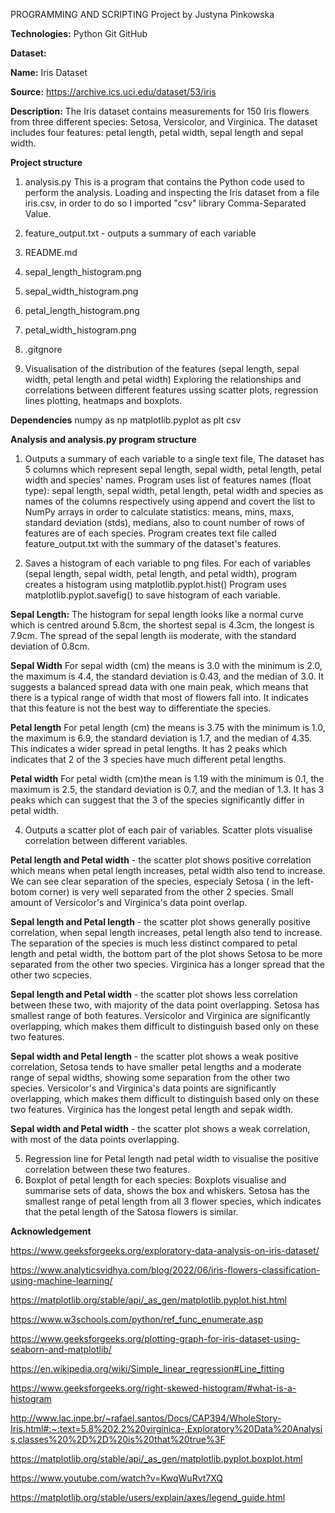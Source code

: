 PROGRAMMING AND SCRIPTING Project
by Justyna Pinkowska 

**Technologies:**
Python
Git
GitHub

**Dataset:**

**Name:** Iris Dataset

**Source:** https://archive.ics.uci.edu/dataset/53/iris

**Description:** 
The Iris dataset contains measurements for 150 Iris flowers from three different species: Setosa, Versicolor, and Virginica. The dataset includes four features: petal length, petal width, sepal length and sepal width.

**Project structure**
1. analysis.py This is a program that contains the Python code used to perform the analysis.
Loading and inspecting the Iris dataset from a file iris.csv, in order to do so I imported "csv" library Comma-Separated Value.
2. feature_output.txt - outputs a summary of each variable
3. README.md
4. sepal_length_histogram.png
5. sepal_width_histogram.png
6. petal_length_histogram.png
7. petal_width_histogram.png
8. .gitgnore
  
10. Visualisation of the distribution of the features (sepal length, sepal width, petal length and petal width)
Exploring the relationships and correlations between different features ussing scatter plots, regression lines plotting, heatmaps and boxplots.

**Dependencies**
numpy as np 
matplotlib.pyplot as plt
csv

**Analysis and analysis.py program structure**
1. Outputs a summary of each variable to a single text file, 
The dataset has 5 columns which represent  sepal length, sepal width, petal length, petal width and species' names.
Program uses list of features names (float type): sepal length, sepal width, petal length, petal width and species as names of the columns respectively using append and covert the list to NumPy arrays in order to calculate statistics: means, mins, maxs, standard deviation (stds), medians, also to count number of rows of features are of each species. Program creates text file called feature_output.txt with the summary of the dataset's features.

2. Saves a histogram of each variable to png files. 
For each of variables (sepal length, sepal width, petal length, and petal width), program creates a histogram using matplotlib.pyplot.hist()
Program uses matplotlib.pyplot.savefig() to save histogram of each variable.

 **Sepal Length:** The histogram for sepal length looks like a normal curve which is centred around 5.8cm, the shortest sepal is 4.3cm, the longest is 7.9cm. The spread of the sepal length iis moderate, with the standard deviation of 0.8cm. 
 
**Sepal Width** For sepal width (cm) the means is 3.0 with the minimum is 2.0, the maximum is 4.4, the standard deviation is 0.43, and the median of 3.0. It suggests a balanced spread data with one main peak, which means that there is a typical range of width that most of flowers fall into.  It indicates that this feature is not the best way to differentiate the species. 

**Petal length** For petal length (cm) the means is 3.75 with the minimum is 1.0, the maximum is 6.9, the standard deviation is 1.7, and the median of 4.35. This indicates a wider spread in petal lengths. It has 2 peaks which indicates that 2 of the 3 species have much different petal lengths.

**Petal width** For petal width (cm)the mean is 1.19 with the minimum is 0.1, the maximum is 2.5, the standard deviation is 0.7, and the median of 1.3. It has 3 peaks which can suggest that the 3 of the species significantly differ in petal width. 

4. Outputs a scatter plot of each pair of variables. 
Scatter plots visualise correlation between different variables.

**Petal length and Petal width** - the scatter plot shows positive correlation which means when petal length increases, petal width also tend to increase. We can see clear separation of the species, especialy Setosa ( in the left-botom corner) is very well separated from the other 2 species. Small amount of Versicolor's and Virginica's data point overlap.

**Sepal length and Petal length** - the scatter plot shows generally positive correlation, when sepal length increases, petal length also tend to increase.  The separation of the species is much less distinct compared to petal length and petal width, the bottom part of the plot shows Setosa to be more separated from the other two species. Virginica has a longer spread that the other two scpecies.

**Sepal length and Petal width** - the scatter plot shows less correlation between these two, with majority of the data point overlapping. Setosa has smallest range of both features. Versicolor and Virginica are significantly overlapping, which makes them difficult to distinguish based only on these two features.  

**Sepal width and Petal length** - the scatter plot shows a weak positive correlation, Setosa tends to have smaller petal lengths and a moderate range of sepal widths, showing some separation from the other two species. Versicolor's and Virginica's data points are significantly overlapping, which makes them difficult to distinguish based only on these two features.  Virginica has the longest petal length and sepak width.

**Sepal width and Petal width** - the scatter plot shows a weak correlation, with most of the data points overlapping. 

5. Regression line for Petal length nad petal width to visualise the positive correlation between these two features.
6. Boxplot of petal length for each species: Boxplots visualise and summarise sets of data, shows the box and whiskers. Setosa has the smallest range of petal length from all 3 flower species, which indicates that the petal length of the Satosa flowers is similar. 

**Acknowledgement**

https://www.geeksforgeeks.org/exploratory-data-analysis-on-iris-dataset/

https://www.analyticsvidhya.com/blog/2022/06/iris-flowers-classification-using-machine-learning/

https://matplotlib.org/stable/api/_as_gen/matplotlib.pyplot.hist.html

https://www.w3schools.com/python/ref_func_enumerate.asp

https://www.geeksforgeeks.org/plotting-graph-for-iris-dataset-using-seaborn-and-matplotlib/

https://en.wikipedia.org/wiki/Simple_linear_regression#Line_fitting

https://www.geeksforgeeks.org/right-skewed-histogram/#what-is-a-histogram

http://www.lac.inpe.br/~rafael.santos/Docs/CAP394/WholeStory-Iris.html#:~:text=5.8%202.2%20virginica-,Exploratory%20Data%20Analysis,classes%20%2D%2D%20is%20that%20true%3F

https://matplotlib.org/stable/api/_as_gen/matplotlib.pyplot.boxplot.html

https://www.youtube.com/watch?v=KwqWuRvt7XQ

https://matplotlib.org/stable/users/explain/axes/legend_guide.html
